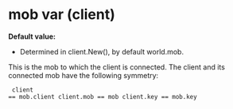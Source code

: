# mob var (client)
**Default value:**
+   Determined in client.New(), by default world.mob.


This is the mob to which the client is connected. The client
and its connected mob have the following symmetry: 
```dm
 client
== mob.client client.mob == mob client.key == mob.key 
```
